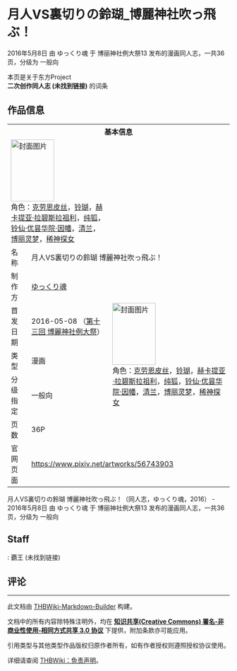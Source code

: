 # 月人VS裏切りの鈴瑚_博麗神社吹っ飛ぶ！

<!-- source html: G:\repos\THBWiki-Markdown-Builder\THBWikiMarkdown\Temp\main\0\01\ns0%3A%E6%9C%88%E4%BA%BAVS%E8%A3%8F%E5%88%87%E3%82%8A%E3%81%AE%E9%88%B4%E7%91%9A_%E5%8D%9A%E9%BA%97%E7%A5%9E%E7%A4%BE%E5%90%B9%E3%81%A3%E9%A3%9B%E3%81%B6%EF%BC%81.html -->

2016年5月8日 由 ゆっくり魂 于 博丽神社例大祭13 发布的漫画同人志，一共36页，分级为 一般向

本页是关于东方Project  
 **二次创作同人志 (未找到链接)** 的词条
## 作品信息

<table><tbody><tr><th colspan="3">基本信息</th></tr><tr><td class="cover-artwork-mobile" colspan="2"><a href="./文件-月人VS裏切りの鈴瑚_博麗神社吹っ飛ぶ！封面.jpg.md" class="image" title="封面图片"><img alt="封面图片" src="https://upload.thwiki.cc/thumb/9/95/%E6%9C%88%E4%BA%BAVS%E8%A3%8F%E5%88%87%E3%82%8A%E3%81%AE%E9%88%B4%E7%91%9A_%E5%8D%9A%E9%BA%97%E7%A5%9E%E7%A4%BE%E5%90%B9%E3%81%A3%E9%A3%9B%E3%81%B6%EF%BC%81%E5%B0%81%E9%9D%A2.jpg/98px-%E6%9C%88%E4%BA%BAVS%E8%A3%8F%E5%88%87%E3%82%8A%E3%81%AE%E9%88%B4%E7%91%9A_%E5%8D%9A%E9%BA%97%E7%A5%9E%E7%A4%BE%E5%90%B9%E3%81%A3%E9%A3%9B%E3%81%B6%EF%BC%81%E5%B0%81%E9%9D%A2.jpg" decoding="async" loading="lazy" width="98" height="140" srcset="https://upload.thwiki.cc/thumb/9/95/%E6%9C%88%E4%BA%BAVS%E8%A3%8F%E5%88%87%E3%82%8A%E3%81%AE%E9%88%B4%E7%91%9A_%E5%8D%9A%E9%BA%97%E7%A5%9E%E7%A4%BE%E5%90%B9%E3%81%A3%E9%A3%9B%E3%81%B6%EF%BC%81%E5%B0%81%E9%9D%A2.jpg/148px-%E6%9C%88%E4%BA%BAVS%E8%A3%8F%E5%88%87%E3%82%8A%E3%81%AE%E9%88%B4%E7%91%9A_%E5%8D%9A%E9%BA%97%E7%A5%9E%E7%A4%BE%E5%90%B9%E3%81%A3%E9%A3%9B%E3%81%B6%EF%BC%81%E5%B0%81%E9%9D%A2.jpg 1.5x, https://upload.thwiki.cc/thumb/9/95/%E6%9C%88%E4%BA%BAVS%E8%A3%8F%E5%88%87%E3%82%8A%E3%81%AE%E9%88%B4%E7%91%9A_%E5%8D%9A%E9%BA%97%E7%A5%9E%E7%A4%BE%E5%90%B9%E3%81%A3%E9%A3%9B%E3%81%B6%EF%BC%81%E5%B0%81%E9%9D%A2.jpg/197px-%E6%9C%88%E4%BA%BAVS%E8%A3%8F%E5%88%87%E3%82%8A%E3%81%AE%E9%88%B4%E7%91%9A_%E5%8D%9A%E9%BA%97%E7%A5%9E%E7%A4%BE%E5%90%B9%E3%81%A3%E9%A3%9B%E3%81%B6%EF%BC%81%E5%B0%81%E9%9D%A2.jpg 2x" data-file-width="845" data-file-height="1200"></a><div class="cover-char">角色：<a href="./克劳恩皮丝.md" title="克劳恩皮丝">克劳恩皮丝</a>，<a href="./铃瑚.md" title="铃瑚">铃瑚</a>，<a href="./赫卡提亚·拉碧斯拉祖利.md" title="赫卡提亚·拉碧斯拉祖利">赫卡提亚·拉碧斯拉祖利</a>，<a href="./纯狐.md" title="纯狐">纯狐</a>，<a href="./铃仙·优昙华院·因幡.md" title="铃仙·优昙华院·因幡">铃仙·优昙华院·因幡</a>，<a href="./清兰.md" title="清兰">清兰</a>，<a href="./博丽灵梦.md" title="博丽灵梦">博丽灵梦</a>，<a href="./稀神探女.md" title="稀神探女">稀神探女</a></div></td>
</tr><tr><td class="label">名称</td><td colspan="2"> 月人VS裏切りの鈴瑚 博麗神社吹っ飛ぶ！ </td></tr><tr><td class="label">制作方</td><td><a href="./ゆっくり魂.md" title="ゆっくり魂">ゆっくり魂</a></td><td class="cover-artwork" rowspan="5" style="min-width:140px;"><a href="./文件-月人VS裏切りの鈴瑚_博麗神社吹っ飛ぶ！封面.jpg.md" class="image" title="封面图片"><img alt="封面图片" src="https://upload.thwiki.cc/thumb/9/95/%E6%9C%88%E4%BA%BAVS%E8%A3%8F%E5%88%87%E3%82%8A%E3%81%AE%E9%88%B4%E7%91%9A_%E5%8D%9A%E9%BA%97%E7%A5%9E%E7%A4%BE%E5%90%B9%E3%81%A3%E9%A3%9B%E3%81%B6%EF%BC%81%E5%B0%81%E9%9D%A2.jpg/98px-%E6%9C%88%E4%BA%BAVS%E8%A3%8F%E5%88%87%E3%82%8A%E3%81%AE%E9%88%B4%E7%91%9A_%E5%8D%9A%E9%BA%97%E7%A5%9E%E7%A4%BE%E5%90%B9%E3%81%A3%E9%A3%9B%E3%81%B6%EF%BC%81%E5%B0%81%E9%9D%A2.jpg" decoding="async" loading="lazy" width="98" height="140" srcset="https://upload.thwiki.cc/thumb/9/95/%E6%9C%88%E4%BA%BAVS%E8%A3%8F%E5%88%87%E3%82%8A%E3%81%AE%E9%88%B4%E7%91%9A_%E5%8D%9A%E9%BA%97%E7%A5%9E%E7%A4%BE%E5%90%B9%E3%81%A3%E9%A3%9B%E3%81%B6%EF%BC%81%E5%B0%81%E9%9D%A2.jpg/148px-%E6%9C%88%E4%BA%BAVS%E8%A3%8F%E5%88%87%E3%82%8A%E3%81%AE%E9%88%B4%E7%91%9A_%E5%8D%9A%E9%BA%97%E7%A5%9E%E7%A4%BE%E5%90%B9%E3%81%A3%E9%A3%9B%E3%81%B6%EF%BC%81%E5%B0%81%E9%9D%A2.jpg 1.5x, https://upload.thwiki.cc/thumb/9/95/%E6%9C%88%E4%BA%BAVS%E8%A3%8F%E5%88%87%E3%82%8A%E3%81%AE%E9%88%B4%E7%91%9A_%E5%8D%9A%E9%BA%97%E7%A5%9E%E7%A4%BE%E5%90%B9%E3%81%A3%E9%A3%9B%E3%81%B6%EF%BC%81%E5%B0%81%E9%9D%A2.jpg/197px-%E6%9C%88%E4%BA%BAVS%E8%A3%8F%E5%88%87%E3%82%8A%E3%81%AE%E9%88%B4%E7%91%9A_%E5%8D%9A%E9%BA%97%E7%A5%9E%E7%A4%BE%E5%90%B9%E3%81%A3%E9%A3%9B%E3%81%B6%EF%BC%81%E5%B0%81%E9%9D%A2.jpg 2x" data-file-width="845" data-file-height="1200"></a><div class="cover-char">角色：<a href="./克劳恩皮丝.md" title="克劳恩皮丝">克劳恩皮丝</a>，<a href="./铃瑚.md" title="铃瑚">铃瑚</a>，<a href="./赫卡提亚·拉碧斯拉祖利.md" title="赫卡提亚·拉碧斯拉祖利">赫卡提亚·拉碧斯拉祖利</a>，<a href="./纯狐.md" title="纯狐">纯狐</a>，<a href="./铃仙·优昙华院·因幡.md" title="铃仙·优昙华院·因幡">铃仙·优昙华院·因幡</a>，<a href="./清兰.md" title="清兰">清兰</a>，<a href="./博丽灵梦.md" title="博丽灵梦">博丽灵梦</a>，<a href="./稀神探女.md" title="稀神探女">稀神探女</a></div></td>
</tr><tr><td class="label">首发日期</td><td>2016-05-08&#160;（<a href="/展会作品列表?e=%E5%8D%9A%E4%B8%BD%E7%A5%9E%E7%A4%BE%E4%BE%8B%E5%A4%A7%E7%A5%AD%2313">第十三回 博麗神社例大祭</a>）</td></tr><tr><td class="label">类型</td><td>漫画</td></tr><tr><td class="label">分级指定</td><td>一般向</td></tr><tr><td class="label">页数</td><td>36P</td></tr>
<tr><td class="label">官网页面</td><td colspan="2"><a rel="nofollow" class="external free" href="https://www.pixiv.net/artworks/56743903">https://www.pixiv.net/artworks/56743903</a></td></tr></tbody></table>

月人VS裏切りの鈴瑚 博麗神社吹っ飛ぶ！（同人志，ゆっくり魂，2016） - 2016年5月8日 由 ゆっくり魂 于 博丽神社例大祭13 发布的漫画同人志，一共36页，分级为 一般向
## Staff
: 覇王 (未找到链接)

## 评论




---

此文档由 [THBWiki-Markdown-Builder](https://github.com/Delsin-Yu/THBWiki-Markdown-Builder) 构建。

文档中的所有内容除特殊注明外，均在 [**知识共享(Creative Commons) 署名-非商业性使用-相同方式共享 3.0 协议**](https://creativecommons.org/licenses/by-sa/3.0/deed.zh-hans) 下提供，附加条款亦可能应用。

引用类型与其他类型作品版权归原作者所有，如有作者授权则遵照授权协议使用。

详细请查阅 [THBWiki：免责声明](https://thbwiki.cc/THBWiki:%E5%85%8D%E8%B4%A3%E5%A3%B0%E6%98%8E)。

